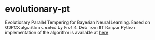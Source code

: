 # evolutionary-pt
Evolutionary Parallel Tempering for Bayesian Neural Learning.
Based on G3PCX algorithm created by Prof K. Deb from IIT Kanpur
Python implementation of the algorithm is available at [here](https://github.com/rohitash-chandra/G3PCX-evoalg-py
"G3PCX") 

